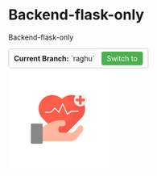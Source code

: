 # Backend-flask-only
Backend-flask-only

<div style="border: 1px solid #ccc; border-radius: 4px; padding: 10px; display: inline-block;">
  <span style="font-weight: bold;">Current Branch:</span>
  <span>`raghu`</span>
  <a href="https://github.com/9394113857/Backend-flask-only/tree/raghu" style="text-decoration: none; margin-left: 10px;">
    <span style="background-color: #4CAF50; color: white; padding: 5px 10px; border-radius: 4px;">Switch to</span>
  </a>
</div>

<br>

<a href="https://github.com/9394113857/Backend-flask-only/tree/raghu">
  <img src="https://raw.githubusercontent.com/9394113857/Backend-flask-only/raghu/docs/png%20files/%E2%80%94Pngtree%E2%80%94healthcare_8624505.png" alt="Healthcare Logo" width="200">
</a>
